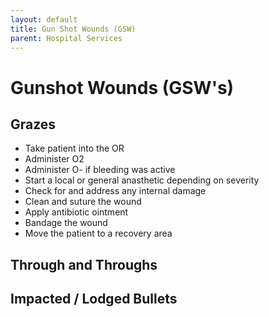 ```yaml
---
layout: default
title: Gun Shot Wounds (GSW)
parent: Hospital Services
---
```


# Gunshot Wounds (GSW's)

## Grazes

- Take patient into the OR
- Administer O2
- Administer O- if bleeding was active
- Start a local or general anasthetic depending on severity
- Check for and address any internal damage
- Clean and suture the wound
- Apply antibiotic ointment
- Bandage the wound
- Move the patient to a recovery area

## Through and Throughs

## Impacted / Lodged Bullets